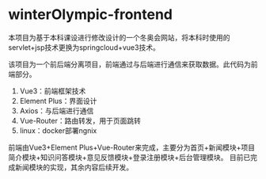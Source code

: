 # winterOlympic-frontend
本项目为基于本科课设进行修改设计的一个冬奥会网站，将本科时使用的servlet+jsp技术更换为springcloud+vue3技术。

该项目为一个前后端分离项目，前端通过与后端进行通信来获取数据。此代码为前端部分。
1. Vue3：前端框架技术
2. Element Plus：界面设计
3. Axios：与后端进行通信
4. Vue-Router：路由转发，用于页面跳转
5. linux：docker部署ngnix

前端由Vue3+Element Plus+Vue-Router来完成，主要分为首页+新闻模块+项目简介模块+知识问答模块+意见反馈模块+登录注册模块+后台管理模块。
目前已完成新闻模块的实现，其余内容后续开发。
